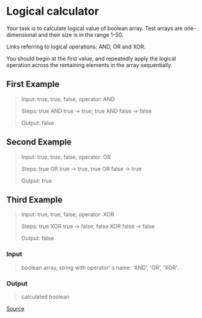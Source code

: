 # Logical calculator

Your task is to calculate logical value of boolean array. Test arrays
are one-dimensional and their size is in the range 1-50.

Links referring to logical operations: AND, OR and XOR.

You should begin at the first value, and repeatedly apply the logical
operation across the remaining elements in the array sequentially.

## First Example

> Input: true, true, false, operator: AND
> 
> Steps: true AND true -> true, true AND false -> false
> 
> Output: false

## Second Example

> Input: true, true, false, operator: OR
> 
> Steps: true OR true -> true, true OR false -> true
> 
> Output: true

## Third Example

> Input: true, true, false, operator: XOR
> 
> Steps: true XOR true -> false, false XOR false -> false
> 
> Output: false

### Input

> boolean array, string with operator' s name: 'AND', 'OR', 'XOR'.

### Output

> calculated boolean

[Source](https://www.codewars.com/kata/57096af70dad013aa200007b/train/python)